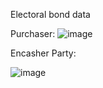 Electoral bond data

Purchaser: 
![image](https://github.com/MIRRORPIE/ECI-Electoral-Bond-Data/assets/45169026/cc600c87-8ca4-4f54-ad4a-ae83652f66dc)


Encasher Party:

![image](https://github.com/MIRRORPIE/ECI-Electoral-Bond-Data/assets/45169026/3f2b104e-a041-4a0f-af54-1501dabcb8a0)
